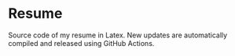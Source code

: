 # Resume

Source code of my resume in Latex. New updates are automatically compiled and released using GitHub Actions.
